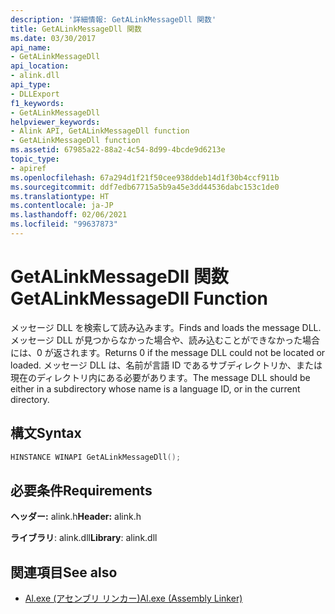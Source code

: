 ```yaml
---
description: '詳細情報: GetALinkMessageDll 関数'
title: GetALinkMessageDll 関数
ms.date: 03/30/2017
api_name:
- GetALinkMessageDll
api_location:
- alink.dll
api_type:
- DLLExport
f1_keywords:
- GetALinkMessageDll
helpviewer_keywords:
- Alink API, GetALinkMessageDll function
- GetALinkMessageDll function
ms.assetid: 67985a22-88a2-4c54-8d99-4bcde9d6213e
topic_type:
- apiref
ms.openlocfilehash: 67a294d1f21f50cee938ddeb14d1f30b4ccf911b
ms.sourcegitcommit: ddf7edb67715a5b9a45e3dd44536dabc153c1de0
ms.translationtype: HT
ms.contentlocale: ja-JP
ms.lasthandoff: 02/06/2021
ms.locfileid: "99637873"
---
```

# <a name="getalinkmessagedll-function"></a><span data-ttu-id="c3672-103">GetALinkMessageDll 関数</span><span class="sxs-lookup"><span data-stu-id="c3672-103">GetALinkMessageDll Function</span></span>

<span data-ttu-id="c3672-104">メッセージ DLL を検索して読み込みます。</span><span class="sxs-lookup"><span data-stu-id="c3672-104">Finds and loads the message DLL.</span></span> <span data-ttu-id="c3672-105">メッセージ DLL が見つからなかった場合や、読み込むことができなかった場合には、0 が返されます。</span><span class="sxs-lookup"><span data-stu-id="c3672-105">Returns 0 if the message DLL could not be located or loaded.</span></span> <span data-ttu-id="c3672-106">メッセージ DLL は、名前が言語 ID であるサブディレクトリか、または現在のディレクトリ内にある必要があります。</span><span class="sxs-lookup"><span data-stu-id="c3672-106">The message DLL should be either in a subdirectory whose name is a language ID, or in the current directory.</span></span>  
  
## <a name="syntax"></a><span data-ttu-id="c3672-107">構文</span><span class="sxs-lookup"><span data-stu-id="c3672-107">Syntax</span></span>  
  
```cpp  
HINSTANCE WINAPI GetALinkMessageDll();  
```  
  
## <a name="requirements"></a><span data-ttu-id="c3672-108">必要条件</span><span class="sxs-lookup"><span data-stu-id="c3672-108">Requirements</span></span>  

 <span data-ttu-id="c3672-109">**ヘッダー:** alink.h</span><span class="sxs-lookup"><span data-stu-id="c3672-109">**Header:** alink.h</span></span>  
  
 <span data-ttu-id="c3672-110">**ライブラリ**: alink.dll</span><span class="sxs-lookup"><span data-stu-id="c3672-110">**Library**: alink.dll</span></span>  
  
## <a name="see-also"></a><span data-ttu-id="c3672-111">関連項目</span><span class="sxs-lookup"><span data-stu-id="c3672-111">See also</span></span>

- [<span data-ttu-id="c3672-112">Al.exe (アセンブリ リンカー)</span><span class="sxs-lookup"><span data-stu-id="c3672-112">Al.exe (Assembly Linker)</span></span>](../../tools/al-exe-assembly-linker.md)
